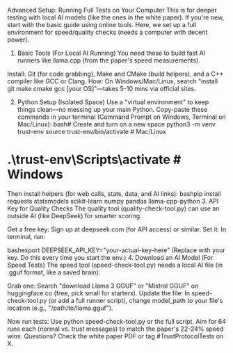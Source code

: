 Advanced Setup: Running Full Tests on Your Computer
This is for deeper testing with local AI models (like the ones in the white paper). If you're new, start with the basic guide using online tools. Here, we set up a full environment for speed/quality checks (needs a computer with decent power).
1. Basic Tools (For Local AI Running)
You need these to build fast AI runners like llama.cpp (from the paper's speed measurements).

Install: Git (for code grabbing), Make and CMake (build helpers), and a C++ compiler like GCC or Clang.
How: On Windows/Mac/Linux, search "install git make cmake gcc [your OS]"—takes 5-10 mins via official sites.

2. Python Setup (Isolated Space)
Use a "virtual environment" to keep things clean—no messing up your main Python.
Copy-paste these commands in your terminal (Command Prompt on Windows, Terminal on Mac/Linux):
bash# Create and turn on a new space
python3 -m venv trust-env
source trust-env/bin/activate  # Mac/Linux
# .\trust-env\Scripts\activate  # Windows
Then install helpers (for web calls, stats, data, and AI links):
bashpip install requests statsmodels scikit-learn numpy pandas llama-cpp-python
3. API Key for Quality Checks
The quality tool (quality-check-tool.py) can use an outside AI (like DeepSeek) for smarter scoring.

Get a free key: Sign up at deepseek.com (for API access) or similar.
Set it: In terminal, run:

bashexport DEEPSEEK_API_KEY="your-actual-key-here"
(Replace with your key. Do this every time you start the env.)
4. Download an AI Model (For Speed Tests)
The speed tool (speed-check-tool.py) needs a local AI file (in .gguf format, like a saved brain).

Grab one: Search "download Llama 3 GGUF" or "Mistral GGUF" on huggingface.co (free, pick small for starters).
Update the file: In speed-check-tool.py (or add a full runner script), change model_path to your file's location (e.g., "/path/to/llama.gguf").

Now run tests: Use python speed-check-tool.py or the full script. Aim for 64 runs each (normal vs. trust messages) to match the paper's 22-24% speed wins.
Questions? Check the white paper PDF or tag #TrustProtocolTests on X.
